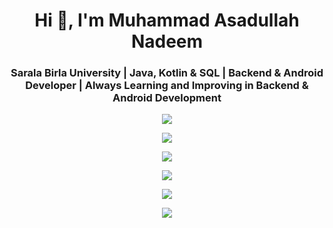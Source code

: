 <h1 align="center">Hi 👋, I'm Muhammad Asadullah Nadeem</h1>
<h3 align="center">Sarala Birla University | Java, Kotlin & SQL | Backend & Android Developer | Always Learning and Improving in Backend & Android Development</h3>

<!-- <h1 align="center">Programming languages</h1> -->
<p align="center">
    <img src="https://skillicons.dev/icons?i=kotlin,java,bash,js" />
</p>

 <!-- <h1 align="center">Development tools</h1> -->
<p align="center">
    <img src="https://skillicons.dev/icons?i=ktor,androidstudio,nodejs,html,npm,maven" />
</p>

<!-- <h1 align="center">Infrastructure and deployment</h1> -->
<p align="center">
    <img src="https://skillicons.dev/icons?i=linux,kubernetes,aws,docker,nginx,jenkins,git,cloudflare,bitbucket" />
</p>

<!-- <h1 align="center">Databases and frameworks</h1> -->
<p align="center">
    <img src="https://skillicons.dev/icons?i=postgres,sqlite,redis,rabbitmq,elasticsearch,kafka,spring" />
</p>

<!-- <h1 align="center">Additional tools and services</h1> -->
<p align="center">
    <img src="https://skillicons.dev/icons?i=githubactions,firebase,gcp,hibernate,mysql,notion,postman,powershell" />
</p>


<!-- <h1 align="center">Miscellaneous tools </h1> -->
<p align="center">
    <img src="https://skillicons.dev/icons?i=idea,vscode,bootstrap,eclipse,sublime,stackoverflow,replit,yarn,graphql,md,windows,bots" />
</p>

